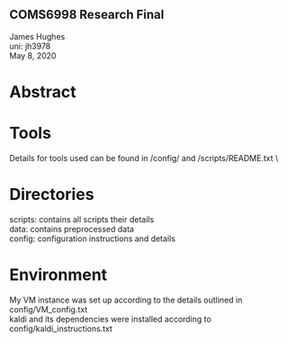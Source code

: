 ## COMS6998 Research Final

James Hughes\
uni: jh3978\
May 8, 2020

# Abstract


# Tools
Details for tools used can be found in /config/ and /scripts/README.txt \

# Directories
scripts: contains all scripts their details\
data: contains preprocessed data\
config: configuration instructions and details

# Environment
My VM instance was set up according to the details outlined in config/VM_config.txt\
kaldi and its dependencies were installed according to config/kaldi_instructions.txt
